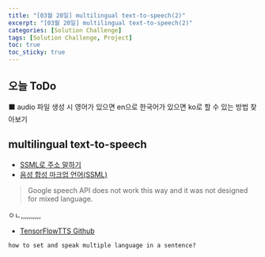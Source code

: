 ```yaml
---
title: "[03월 20일] multilingual text-to-speech(2)"
excerpt: "[03월 20일] multilingual text-to-speech(2)"
categories: [Solution Challenge]
tags: [Solution Challenge, Project]
toc: true
toc_sticky: true
---
```


## 오늘 ToDo

⬛ audio 파일 생성 시 영어가 있으면 en으로 한국어가 있으면 ko로 할 수 있는 방법 찾아보기 <br>

## multilingual text-to-speech

- [SSML로 주소 말하기](https://cloud.google.com/text-to-speech/docs/ssml-tutorial?hl=ko#windows)
- [음성 합성 마크업 언어(SSML)](https://cloud.google.com/text-to-speech/docs/ssml?hl=ko) <br>

> Google speech API does not work this way and it was not designed for mixed language. <br>

ㅇㄴ,,,,,,,,,,

- [TensorFlowTTS Github](https://github.com/TensorSpeech/TensorFlowTTS) <br>

`how to set and speak multiple language in a sentence?`
